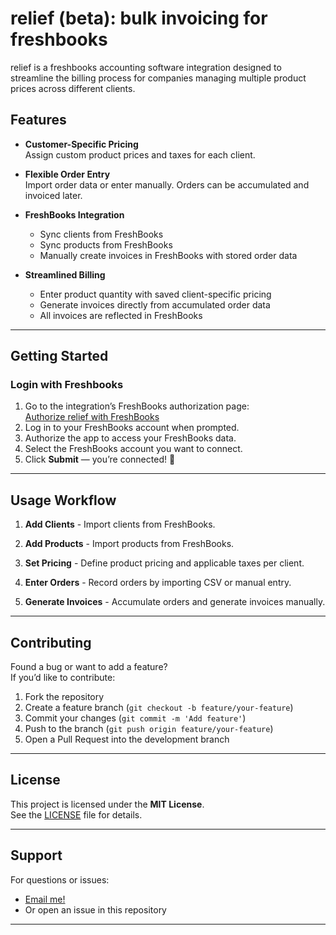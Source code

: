 # relief (beta): bulk invoicing for freshbooks
relief is a freshbooks accounting software integration designed to streamline the billing process for companies managing multiple product prices across different clients.

## Features

- **Customer-Specific Pricing**  
  Assign custom product prices and taxes for each client.  

- **Flexible Order Entry**  
  Import order data or enter manually. Orders can be accumulated and invoiced later.  

- **FreshBooks Integration**  
  - Sync clients from FreshBooks  
  - Sync products from FreshBooks  
  - Manually create invoices in FreshBooks with stored order data  

- **Streamlined Billing**  
  - Enter product quantity with saved client-specific pricing  
  - Generate invoices directly from accumulated order data  
  - All invoices are reflected in FreshBooks  

---

## Getting Started

### Login with Freshbooks
1. Go to the integration’s FreshBooks authorization page:  
   [Authorize relief with FreshBooks](https://relief.systems/)  
2. Log in to your FreshBooks account when prompted.  
3. Authorize the app to access your FreshBooks data.  
4. Select the FreshBooks account you want to connect.  
5. Click **Submit** — you’re connected! 🎉  

---

## Usage Workflow

1. **Add Clients**  - Import clients from FreshBooks.  

2. **Add Products**  - Import products from FreshBooks.  

3. **Set Pricing**  - Define product pricing and applicable taxes per client.  

4. **Enter Orders** - Record orders by importing CSV or manual entry.  

5. **Generate Invoices**  - Accumulate orders and generate invoices manually.
---

## Contributing

Found a bug or want to add a feature?  
If you’d like to contribute:  
1. Fork the repository  
2. Create a feature branch (`git checkout -b feature/your-feature`)  
3. Commit your changes (`git commit -m 'Add feature'`)  
4. Push to the branch (`git push origin feature/your-feature`)  
5. Open a Pull Request into the development branch

---

## License

This project is licensed under the **MIT License**.  
See the [LICENSE](LICENSE) file for details.  

---

## Support

For questions or issues:  
- [Email me!](limlehao@gmail.com)  
- Or open an issue in this repository  

---
